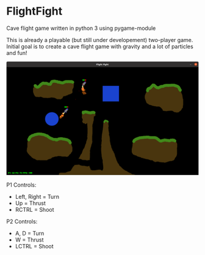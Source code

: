 # FlightFight
Cave flight game written in python 3 using pygame-module

This is already a playable (but still under developement) two-player game. Initial goal is to create a cave flight game with gravity and a lot of particles and fun!

![Flight Fight](https://raw.githubusercontent.com/jbeardie/FlightFight/master/Screen%20captures/Screenshot%20from%202020-12-29%2011-17-57.png)

P1 Controls:
* Left, Right = Turn
* Up = Thrust
* RCTRL = Shoot

P2 Controls:
* A, D = Turn
* W = Thrust
* LCTRL = Shoot
